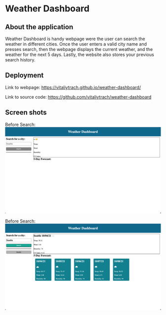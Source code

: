 # Weather Dashboard

## About the application
Weather Dashboard is handy webpage were the user can search the weather in different cities. Once the user enters a valid city name and presses search, then the webpage displays the current weather, and the weather for the next 5 days. Lastly, the website also stores your previous search history.

## Deployment
Link to webpage: https://vitaliytrach.github.io/weather-dashboard/

Link to source code: https://github.com/vitaliytrach/weather-dashboard

## Screen shots

Before Search:
![Before search](./assets/screenshots/before.png)

Before Search:
![After search](./assets/screenshots/after.png)